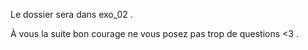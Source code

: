 Le dossier sera dans exo_02 .

À vous la suite bon courage ne vous posez pas trop de questions <3  .
